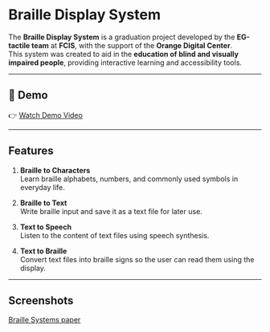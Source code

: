 # Braille Display System

The **Braille Display System** is a graduation project developed by the **EG-tactile team** at **FCIS**, with the support of the **Orange Digital Center**.  
This system was created to aid in the **education of blind and visually impaired people**, providing interactive learning and accessibility tools.

---

## 🎥 Demo
👉 [Watch Demo Video](https://drive.google.com/drive/folders/1ZQ6dYak2NDnrfLx3g78-AhTp2auUd9wa?usp=sharing)

---

## Features

1. **Braille to Characters**  
   Learn braille alphabets, numbers, and commonly used symbols in everyday life.  

2. **Braille to Text**  
   Write braille input and save it as a text file for later use.  

3. **Text to Speech**  
   Listen to the content of text files using speech synthesis.  

4. **Text to Braille**  
   Convert text files into braille signs so the user can read them using the display.  

---


## Screenshots
[Braille Systems paper](BrailleSystem.jpg)
